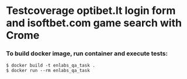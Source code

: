 # Testcoverage optibet.lt login form and isoftbet.com game search with Crome
### To build docker image, run container and execute tests:
```
$ docker build -t enlabs_qa_task .
$ docker run --rm enlabs_qa_task
```
